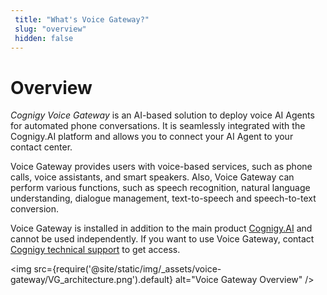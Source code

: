 ```yaml
---
 title: "What's Voice Gateway?" 
 slug: "overview" 
 hidden: false 
---
```


# Overview

*Cognigy Voice Gateway* is an AI-based solution to deploy voice AI Agents for automated phone conversations. It is seamlessly integrated with the Cognigy.AI platform and allows you to connect your AI Agent to your contact center.

Voice Gateway provides users with voice-based services, such as phone calls, voice assistants, and smart speakers. Also, Voice Gateway can perform various functions, such as speech recognition, natural language understanding, dialogue management, text-to-speech and speech-to-text conversion.

Voice Gateway is installed in addition to the main product [Cognigy.AI](../index.md) and cannot be used independently. If you want to use Voice Gateway, contact [Cognigy technical support](../help/get-help.md) to get access. 

<img src={require('@site/static/img/_assets/voice-gateway/VG_architecture.png').default} alt="Voice Gateway Overview" />
